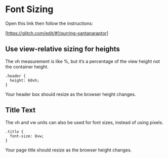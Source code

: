 # Font Sizing

Open this link then follow the instructions:

[https://glitch.com/edit/#!/purring-santanaraptor]

## Use view-relative sizing for heights

The vh measurement is like %, but it’s a percentage
of the view height not the container height.

```
.header {
  height: 60vh;
}
```

Your header box should resize as the browser height changes.

## Title Text

The vh and vw units can also be used
for font sizes, instead of using pixels.

```
.title {
  font-size: 8vw;
}
```

Your page title should resize as the browser height changes.

